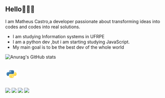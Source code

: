 

## Hello👨🏽‍💻

I am Matheus Castro,a developer passionate about transforming ideas into codes and codes into real solutions.

- I am studying Information systems in UFRPE 
- I am a python dev ,but i am starting studying JavaScript.
- My main goal is to be the best dev of the whole world



![Anurag's GitHub stats](https://github-readme-stats.vercel.app/api?username=Matheuscastro1903&show_icons=true&theme=dracula)


<div style="display: inline_block"><br>
  <img align="center" alt="Castro-Python" height="30" width="40" src="https://raw.githubusercontent.com/devicons/devicon/master/icons/python/python-original.svg">

</div>
  
  ##
 
<div> 
  <a href=" https://www.instagram.com/dev_castroo/" target="_blank"><img src="https://img.shields.io/badge/-Instagram-%23E4405F?style=for-the-badge&logo=instagram&logoColor=white" target="_blank"></a>
 <a href="https://discord.gg/wagxzStdcR" target="_blank"><img src="https://img.shields.io/badge/Discord-7289DA?style=for-the-badge&logo=discord&logoColor=white" target="_blank"></a> 
  <a href = "mailto:contatorafaballerini@gmail.com"><img src="https://img.shields.io/badge/-Gmail-%23333?style=for-the-badge&logo=gmail&logoColor=white" target="_blank"></a>
  <a href="https://www.linkedin.com/in/matheus-de-castro-pecora-0b8b7b371/" target="_blank"><img src="https://img.shields.io/badge/-LinkedIn-%230077B5?style=for-the-badge&logo=linkedin&logoColor=white" target="_blank"></a> 
  
</div>
